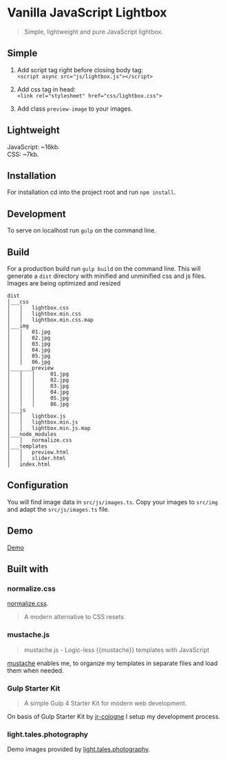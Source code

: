 # Vanilla JavaScript Lightbox

> Simple, lightweight and pure JavaScript lightbox.

## Simple

1. Add script tag right before closing body tag:  
   `<script async src="js/lightbox.js"></script>`

2. Add css tag in head:  
   `<link rel="stylesheet" href="css/lightbox.css">`

3. Add class `preview-image` to your images.

## Lightweight

JavaScript: ~16kb.  
CSS: ~7kb.

## Installation

For installation cd into the project root and run `npm install`.

## Development

To serve on localhost run `gulp` on the command line.

## Build

For a production build run `gulp build` on the command line. This will generate a `dist` directory with minified and
unminified css and js files. Images are being optimized and resized

```
dist
│___css
│   │   lightbox.css
│   │   lightbox.min.css
│   │   lightbox.min.css.map
│___img
│   │   01.jpg
│   │   02.jpg
│   │   03.jpg
│   │   04.jpg
│   │   05.jpg
│   │   06.jpg
│_______preview
│   │   │     01.jpg
│   │   │     02.jpg
│   │   │     03.jpg
│   │   │     04.jpg
│   │   │     05.jpg
│   │   │     06.jpg
│___js
│   │   lightbox.js
│   │   lightbox.min.js
│   │   lightbox.min.js.map
│___node_modules
│   │   normalize.css
│___templates
│   │   preview.html
│   │   slider.html
│   index.html

```

## Configuration

You will find image data in `src/js/images.ts`. Copy your images to `src/img` and adapt the `src/js/images.ts` file.

## Demo

[Demo](http://lightbox.mgnmrt.com)

## Built with

### normalize.css

[normalize.css](https://github.com/necolas/normalize.css).
> A modern alternative to CSS resets

### mustache.js

> mustache.js - Logic-less {{mustache}} templates with JavaScript

[mustache](https://github.com/janl/mustache.js/) enables me, to organize my templates in separate files and load them
when needed.

### Gulp Starter Kit

> A simple Gulp 4 Starter Kit for modern web development.

On basis of Gulp Starter Kit by [jr-cologne](https://github.com/jr-cologne/gulp-starter-kit) I setup my development
process.

### light.tales.photography

Demo images provided by [light.tales.photography](https://www.instagram.com/light.tales.photography/).
